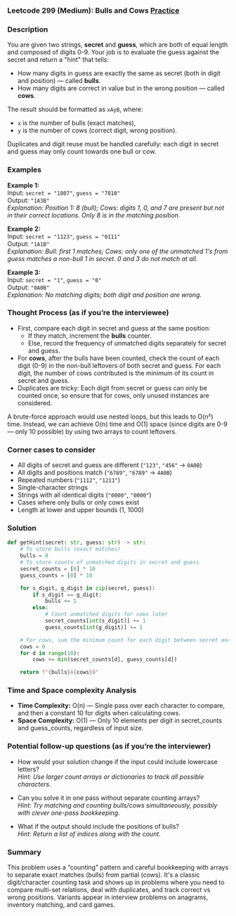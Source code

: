 ### Leetcode 299 (Medium): Bulls and Cows [Practice](https://leetcode.com/problems/bulls-and-cows)

### Description  
You are given two strings, **secret** and **guess**, which are both of equal length and composed of digits 0-9. Your job is to evaluate the guess against the secret and return a "hint" that tells:
- How many digits in guess are exactly the same as secret (both in digit and position) — called **bulls**.
- How many digits are correct in value but in the wrong position — called **cows**.

The result should be formatted as `xAyB`, where:
- `x` is the number of bulls (exact matches),
- `y` is the number of cows (correct digit, wrong position).

Duplicates and digit reuse must be handled carefully: each digit in secret and guess may only count towards one bull or cow.

### Examples  

**Example 1:**  
Input: `secret = "1807"`, `guess = "7810"`  
Output: `"1A3B"`  
*Explanation: Position 1: 8 (bull); Cows: digits 1, 0, and 7 are present but not in their correct locations. Only 8 is in the matching position.*

**Example 2:**  
Input: `secret = "1123"`, `guess = "0111"`  
Output: `"1A1B"`  
*Explanation: Bull: first 1 matches; Cows: only one of the unmatched 1's from guess matches a non-bull 1 in secret. 0 and 3 do not match at all.*

**Example 3:**  
Input: `secret = "1"`, `guess = "0"`  
Output: `"0A0B"`  
*Explanation: No matching digits; both digit and position are wrong.*

### Thought Process (as if you’re the interviewee)  
- First, compare each digit in secret and guess at the same position:
  - If they match, increment the **bulls** counter.
  - Else, record the frequency of unmatched digits separately for secret and guess.
- For **cows**, after the bulls have been counted, check the count of each digit (0-9) in the non-bull leftovers of both secret and guess. For each digit, the number of cows contributed is the minimum of its count in secret and guess.
- Duplicates are tricky: Each digit from secret or guess can only be counted once, so ensure that for cows, only unused instances are considered.

A brute-force approach would use nested loops, but this leads to O(n²) time. Instead, we can achieve O(n) time and O(1) space (since digits are 0-9 — only 10 possible) by using two arrays to count leftovers.

### Corner cases to consider  
- All digits of secret and guess are different (`"123"`, `"456"` → `0A0B`)
- All digits and positions match (`"6789"`, `"6789"` → `4A0B`)
- Repeated numbers (`"1112"`, `"1211"`)
- Single-character strings
- Strings with all identical digits (`"0000"`, `"0000"`)
- Cases where only bulls or only cows exist
- Length at lower and upper bounds (1, 1000)

### Solution

```python
def getHint(secret: str, guess: str) -> str:
    # To store bulls (exact matches)
    bulls = 0
    # To store counts of unmatched digits in secret and guess
    secret_counts = [0] * 10
    guess_counts = [0] * 10

    for s_digit, g_digit in zip(secret, guess):
        if s_digit == g_digit:
            bulls += 1
        else:
            # Count unmatched digits for cows later
            secret_counts[int(s_digit)] += 1
            guess_counts[int(g_digit)] += 1

    # For cows, sum the minimum count for each digit between secret and guess counts
    cows = 0
    for d in range(10):
        cows += min(secret_counts[d], guess_counts[d])

    return f"{bulls}A{cows}B"
```

### Time and Space complexity Analysis  

- **Time Complexity:** O(n) — Single pass over each character to compare, and then a constant 10 for digits when calculating cows.
- **Space Complexity:** O(1) — Only 10 elements per digit in secret_counts and guess_counts, regardless of input size.

### Potential follow-up questions (as if you’re the interviewer)  

- How would your solution change if the input could include lowercase letters?  
  *Hint: Use larger count arrays or dictionaries to track all possible characters.*

- Can you solve it in one pass without separate counting arrays?  
  *Hint: Try matching and counting bulls/cows simultaneously, possibly with clever one-pass bookkeeping.*

- What if the output should include the positions of bulls?  
  *Hint: Return a list of indices along with the count.*

### Summary
This problem uses a “counting” pattern and careful bookkeeping with arrays to separate exact matches (bulls) from partial (cows). It's a classic digit/character counting task and shows up in problems where you need to compare multi-set relations, deal with duplicates, and track correct vs wrong positions. Variants appear in interview problems on anagrams, inventory matching, and card games.
